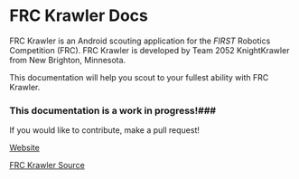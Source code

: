 # FRC Krawler Docs #

FRC Krawler is an Android scouting application for the *FIRST* Robotics Competition (FRC). FRC Krawler is developed by Team 2052 KnightKrawler from New Brighton, Minnesota.

This documentation will help you scout to your fullest ability with FRC Krawler.

### This documentation is a work in progress!###
If you would like to contribute, make a pull request!

[Website](http://www.team2052.com)

[FRC Krawler Source](https://github.com/frc2052/FRC-Krawler)

